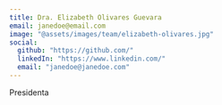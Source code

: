 ```yaml
---
title: Dra. Elizabeth Olivares Guevara
email: janedoe@email.com
image: "@assets/images/team/elizabeth-olivares.jpg"
social:
  github: "https://github.com/"
  linkedIn: "https://www.linkedin.com/"
  email: "janedoe@janedoe.com"
---
```


Presidenta
